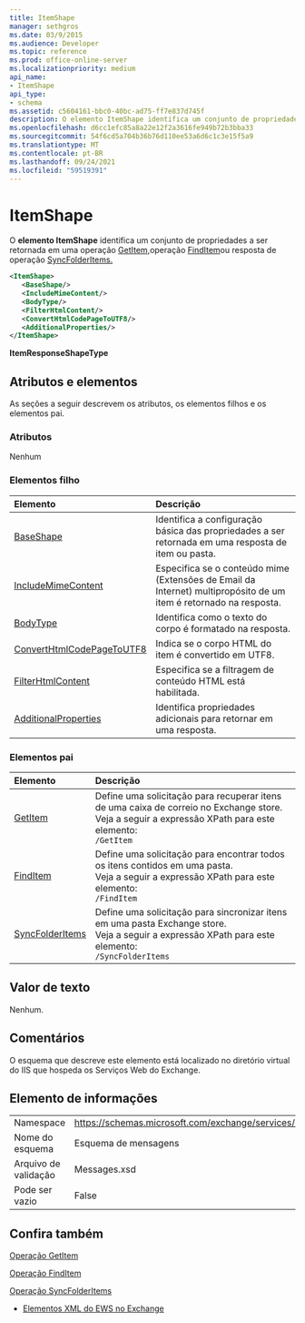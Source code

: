 ```yaml
---
title: ItemShape
manager: sethgros
ms.date: 03/9/2015
ms.audience: Developer
ms.topic: reference
ms.prod: office-online-server
ms.localizationpriority: medium
api_name:
- ItemShape
api_type:
- schema
ms.assetid: c5604161-bbc0-40bc-ad75-ff7e837d745f
description: O elemento ItemShape identifica um conjunto de propriedades a ser retornada em uma operação GetItem, operação FindItem ou resposta de operação SyncFolderItems.
ms.openlocfilehash: d6cc1efc85a8a22e12f2a3616fe949b72b3bba33
ms.sourcegitcommit: 54f6cd5a704b36b76d110ee53a6d6c1c3e15f5a9
ms.translationtype: MT
ms.contentlocale: pt-BR
ms.lasthandoff: 09/24/2021
ms.locfileid: "59519391"
---
```

# <a name="itemshape"></a>ItemShape

O **elemento ItemShape** identifica um conjunto de propriedades a ser retornada em uma operação [GetItem,](getitem-operation.md)operação [FindItem](finditem-operation.md)ou resposta de operação [SyncFolderItems.](syncfolderitems-operation.md) 
  
```XML
<ItemShape>
   <BaseShape/>
   <IncludeMimeContent/>
   <BodyType/>
   <FilterHtmlContent/>
   <ConvertHtmlCodePageToUTF8/>
   <AdditionalProperties/>
</ItemShape>
```

 **ItemResponseShapeType**
## <a name="attributes-and-elements"></a>Atributos e elementos

As seções a seguir descrevem os atributos, os elementos filhos e os elementos pai.
  
### <a name="attributes"></a>Atributos

Nenhum
  
### <a name="child-elements"></a>Elementos filho

|**Elemento**|**Descrição**|
|:-----|:-----|
|[BaseShape](baseshape.md) <br/> |Identifica a configuração básica das propriedades a ser retornada em uma resposta de item ou pasta.  <br/> |
|[IncludeMimeContent](includemimecontent.md) <br/> |Especifica se o conteúdo mime (Extensões de Email da Internet) multipropósito de um item é retornado na resposta.  <br/> |
|[BodyType](bodytype.md) <br/> |Identifica como o texto do corpo é formatado na resposta.  <br/> |
|[ConvertHtmlCodePageToUTF8](converthtmlcodepagetoutf8.md) <br/> |Indica se o corpo HTML do item é convertido em UTF8.  <br/> |
|[FilterHtmlContent](filterhtmlcontent.md) <br/> |Especifica se a filtragem de conteúdo HTML está habilitada.  <br/> |
|[AdditionalProperties](additionalproperties.md) <br/> |Identifica propriedades adicionais para retornar em uma resposta.  <br/> |
   
### <a name="parent-elements"></a>Elementos pai

|**Elemento**|**Descrição**|
|:-----|:-----|
|[GetItem](getitem.md) <br/> |Define uma solicitação para recuperar itens de uma caixa de correio no Exchange store.  <br/> Veja a seguir a expressão XPath para este elemento:  <br/>  `/GetItem` <br/> |
|[FindItem](finditem.md) <br/> |Define uma solicitação para encontrar todos os itens contidos em uma pasta.  <br/> Veja a seguir a expressão XPath para este elemento:  <br/>  `/FindItem` <br/> |
|[SyncFolderItems](syncfolderitems.md) <br/> |Define uma solicitação para sincronizar itens em uma pasta Exchange store.  <br/> Veja a seguir a expressão XPath para este elemento:  <br/>  `/SyncFolderItems` <br/> |
   
## <a name="text-value"></a>Valor de texto

Nenhum.
  
## <a name="remarks"></a>Comentários

O esquema que descreve este elemento está localizado no diretório virtual do IIS que hospeda os Serviços Web do Exchange.
  
## <a name="element-information"></a>Elemento de informações

|||
|:-----|:-----|
|Namespace  <br/> |https://schemas.microsoft.com/exchange/services/2006/messages  <br/> |
|Nome do esquema  <br/> |Esquema de mensagens  <br/> |
|Arquivo de validação  <br/> |Messages.xsd  <br/> |
|Pode ser vazio  <br/> |False  <br/> |
   
## <a name="see-also"></a>Confira também



[Operação GetItem](getitem-operation.md)
  
[Operação FindItem](finditem-operation.md)
  
[Operação SyncFolderItems](syncfolderitems-operation.md)


- [Elementos XML do EWS no Exchange](ews-xml-elements-in-exchange.md)

